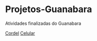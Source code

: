 # Projetos-Guanabara
 Atividades finalizadas do Guanabara

[Cordel](https://matheusacdl.github.io/Projetos-Guanabara/cordel.html)
[Celular](https://matheusacdl.github.io/Projetos-Guanabara/celular.html)
